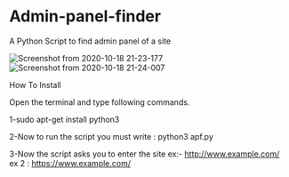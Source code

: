 # Admin-panel-finder
A Python Script to find admin panel of a site

![Screenshot from 2020-10-18 21-23-177](https://user-images.githubusercontent.com/70707788/96460773-37023d80-1241-11eb-9283-ddc32a5a07f2.png)
![Screenshot from 2020-10-18 21-24-007](https://user-images.githubusercontent.com/70707788/96460900-5b5e1a00-1241-11eb-889a-a2e322b54fde.png)

How To Install

Open the terminal and type following commands.

1-sudo apt-get install python3

2-Now to run the script you must write : python3 apf.py

3-Now the script asks you to enter the site ex:- http://www.example.com/ ex 2 : https://www.example.com/
